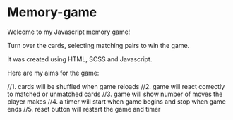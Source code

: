 # Memory-game

Welcome to my Javascript memory game!

Turn over the cards, selecting matching pairs to win the game.

It was created using HTML, SCSS and Javascript.

Here are my aims for the game:

//1. cards will be shuffled when game reloads
//2. game will react correctly to matched or unmatched cards
//3. game will show number of moves the player makes
//4. a timer will start when game begins and stop when game ends
//5. reset button will restart the game and timer
